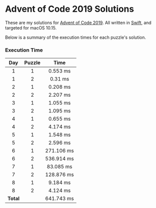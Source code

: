 # Advent of Code 2019 Solutions

These are my solutions for [Advent of Code 2019](https://adventofcode.com/2019). All written in [Swift](https://swift.org), and targeted for macOS 10.15.

Below is a summary of the execution times for each puzzle's solution. 

### Execution Time
| Day | Puzzle | Time |
| :---: | :---: | :---: |
| 1 | 1 | 0.553 ms |
| 1 | 2 | 0.31 ms |
| 2 | 1 | 0.208 ms |
| 2 | 2 | 2.207 ms |
| 3 | 1 | 1.055 ms |
| 3 | 2 | 1.095 ms |
| 4 | 1 | 0.655 ms |
| 4 | 2 | 4.174 ms |
| 5 | 1 | 1.548 ms |
| 5 | 2 | 2.596 ms |
| 6 | 1 | 271.106 ms |
| 6 | 2 | 536.914 ms |
| 7 | 1 | 83.085 ms |
| 7 | 2 | 128.876 ms |
| 8 | 1 | 9.184 ms |
| 8 | 2 | 4.124 ms |
| **Total** | | 641.743 ms |

